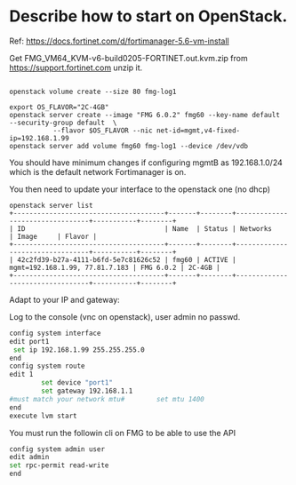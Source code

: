 # Describe how to start on OpenStack.

Ref: https://docs.fortinet.com/d/fortimanager-5.6-vm-install


Get FMG_VM64_KVM-v6-build0205-FORTINET.out.kvm.zip  from https://support.fortinet.com
unzip it.

```openstack image create --disk-format qcow2 --container-format bare  "FMG 6.0.2"  --file fmg.qcow2

openstack volume create --size 80 fmg-log1

export OS_FLAVOR="2C-4GB"
openstack server create --image "FMG 6.0.2" fmg60 --key-name default  --security-group default  \
           --flavor $OS_FLAVOR --nic net-id=mgmt,v4-fixed-ip=192.168.1.99
openstack server add volume fmg60 fmg-log1 --device /dev/vdb
```

You should have minimum changes if configuring mgmtB as 192.168.1.0/24 which is the default network Fortimanager is on.

You then need to update your interface to the openstack one (no dhcp)
```shell
openstack server list
+--------------------------------------+-------+--------+---------------------------------+-----------+--------+
| ID                                   | Name  | Status | Networks                        | Image     | Flavor |
+--------------------------------------+-------+--------+---------------------------------+-----------+--------+
| 42c2fd39-b27a-4111-b6fd-5e7c81626c52 | fmg60 | ACTIVE | mgmt=192.168.1.99, 77.81.7.183 | FMG 6.0.2 | 2C-4GB |
+--------------------------------------+-------+--------+---------------------------------+-----------+--------+
```

Adapt to your IP and gateway:



Log to the console (vnc on openstack), user admin  no passwd.
```bash
config system interface
edit port1
 set ip 192.168.1.99 255.255.255.0
end 
config system route
edit 1
        set device "port1"
        set gateway 192.168.1.1
#must match your network mtu#        set mtu 1400
end
execute lvm start
```
You must run the followin cli on FMG to be able to use the API
```bash
config system admin user
edit admin
set rpc-permit read-write
end
```